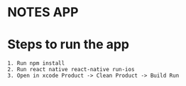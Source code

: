 # NOTES APP 

Steps to run the app
====================
	1. Run npm install
	2. Run react native react-native run-ios 
	3. Open in xcode Product -> Clean Product -> Build Run
